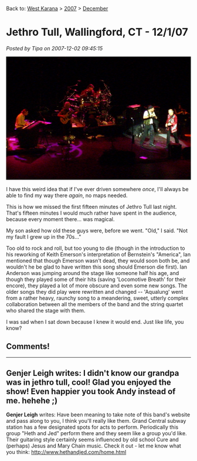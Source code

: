 Back to: [West Karana](/posts/westkarana.md) > [2007](/posts/2007/westkarana.md) > [December](./westkarana.md)
# Jethro Tull, Wallingford, CT - 12/1/07

*Posted by Tipa on 2007-12-02 09:45:15*

![stp60784.JPG](../../../uploads/2007/12/stp60784.JPG)

I have this weird idea that if I've ever driven somewhere *once*, I'll always be able to find my way there *again*, no maps needed.

This is how we missed the first fifteen minutes of Jethro Tull last night. That's fifteen minutes I would much rather have spent in the audience, because every moment there... was magical.

My son asked how old these guys were, before we went. "Old," I said. "Not my fault I grew up in the 70s..."

Too old to rock and roll, but too young to die (though in the introduction to his reworking of Keith Emerson's interpretation of Bernstein's "America", Ian mentioned that though Emerson wasn't dead, they would soon both be, and wouldn't he be glad to have written this song should Emerson die first). Ian Anderson was jumping around the stage like someone half his age, and though they played some of their hits (saving 'Locomotive Breath' for their encore), they played a lot of more obscure and even some new songs. The older songs they did play were rewritten and changed -- 'Aqualung' went from a rather heavy, raunchy song to a meandering, sweet, utterly complex collaboration between all the members of the band and the string quartet who shared the stage with them.

I was sad when I sat down because I knew it would end. Just like life, you know?

## Comments!
---
**Genjer Leigh** writes: I didn't know our grandpa was in jethro tull, cool! Glad you enjoyed the show! Even happier you took Andy instead of me. hehehe ;)
---
**Genjer Leigh** writes: Have been meaning to take note of this band's website and pass along to you, I think you'll really like them. Grand Central subway station has a few designated spots for acts to perform. Periodically this group "Heth and Jed" perform there and they seem like a group you'd like. Their guitaring style certainly seems influenced by old school Cure and (perhaps) Jesus and Mary Chain music. Check it out - let me know what you think: http://www.hethandjed.com/home.html

